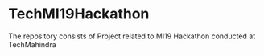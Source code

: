 # TechMI19Hackathon
The repository consists of Project related to MI19 Hackathon conducted at TechMahindra
